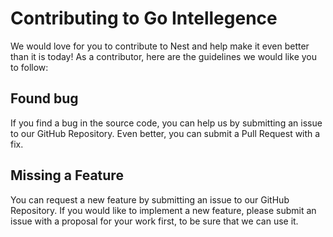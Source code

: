 # Contributing to Go Intellegence

We would love for you to contribute to Nest and help make it even better than it is today! As a contributor, here are the guidelines we would like you to follow:

## Found bug

If you find a bug in the source code, you can help us by submitting an issue to our GitHub Repository. Even better, you can submit a Pull Request with a fix.

## Missing a Feature

You can request a new feature by submitting an issue to our GitHub Repository. If you would like to implement a new feature, please submit an issue with a proposal for your work first, to be sure that we can use it.

